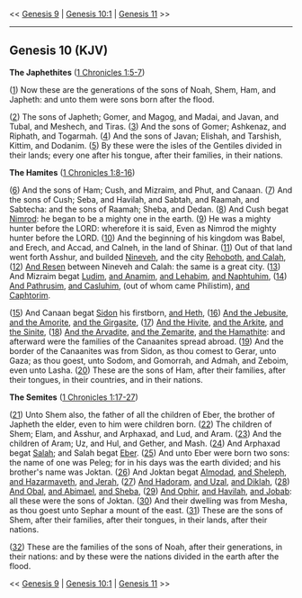 << [Genesis 9](/genesis/9) | [Genesis 10:1](http://biblehub.com/interlinear/genesis/10-1) | [Genesis 11](/genesis/11) >>

---

## Genesis 10 (KJV)

**The Japhethites** ([1 Chronicles 1:5-7](https://www.biblegateway.com/passage/?search=1+chronicles+1%3A5-7&version=KJV))

([1](http://biblehub.com/interlinear/genesis/10-1.htm)) Now these are the generations of the sons of Noah, Shem, Ham, and Japheth: and unto them were sons born after the flood.

([2](http://biblehub.com/interlinear/genesis/10-2.htm)) The sons of Japheth; Gomer, and Magog, and Madai, and Javan, and Tubal, and Meshech, and Tiras. ([3](http://biblehub.com/interlinear/genesis/10-3.htm)) And the sons of Gomer; Ashkenaz, and Riphath, and Togarmah. ([4](http://biblehub.com/interlinear/genesis/10-4.htm)) And the sons of Javan; Elishah, and Tarshish, Kittim, and Dodanim. ([5](http://biblehub.com/interlinear/genesis/10-5.htm)) By these were the isles of the Gentiles divided in their lands; every one after his tongue, after their families, in their nations.

**The Hamites** ([1 Chronicles 1:8-16](https://www.biblegateway.com/passage/?search=1+chronicles+1%3A8-16&version=KJV))

([6](http://biblehub.com/interlinear/genesis/10-6.htm)) And the sons of Ham; Cush, and Mizraim, and Phut, and Canaan. ([7](http://biblehub.com/interlinear/genesis/10-7.htm)) And the sons of Cush; Seba, and Havilah, and Sabtah, and Raamah, and Sabtecha: and the sons of Raamah; Sheba, and Dedan. ([8](http://biblehub.com/interlinear/genesis/10-8.htm)) And Cush begat [Nimrod](/keys/ATh-NMRD): he began to be a mighty one in the earth. ([9](http://biblehub.com/interlinear/genesis/10-9.htm)) He was a mighty hunter before the LORD: wherefore it is said, Even as Nimrod the mighty hunter before the LORD. ([10](http://biblehub.com/interlinear/genesis/10-10.htm)) And the beginning of his kingdom was Babel, and Erech, and Accad, and Calneh, in the land of Shinar. ([11](http://biblehub.com/interlinear/genesis/10-11.htm)) Out of that land went forth Asshur, and builded [Nineveh](/keys/ATh-NINVH), and the city [Rehoboth](/keys/VATh-RChBTh), [and Calah](/keys/VATh-KLCh), ([12](http://biblehub.com/interlinear/genesis/10-12.htm)) [And Resen](/keys/VATh-RSN) between Nineveh and Calah: the same is a great city. ([13](http://biblehub.com/interlinear/genesis/10-13.htm)) And Mizraim begat [Ludim](/keys/ATh-LVDIM), [and Anamim](/keys/VATh-ANMIM), [and Lehabim](/keys/VATh-LHBIM), [and Naphtuhim](/keys/VATh-NPThChIM), ([14](http://biblehub.com/interlinear/genesis/10-14.htm)) [And Pathrusim](/keys/VATh-PThRSIM), [and Casluhim](/keys/VATh-KSLChIM), (out of whom came Philistim), [and Caphtorim](/keys/VATh-KPThRIM).

([15](http://biblehub.com/interlinear/genesis/10-15.htm)) And Canaan begat [Sidon](/keys/ATh-TzIDN) his firstborn, [and Heth](/keys/VATh-ChTh), ([16](http://biblehub.com/interlinear/genesis/10-16.htm)) [And the Jebusite](/keys/VATh-HIBVSI), [and the Amorite](/keys/VATh-HAMRI), [and the Girgasite](/keys/HGRGShI), ([17](http://biblehub.com/interlinear/genesis/10-17.htm)) [And the Hivite](/keys/VATh-HChVI), [and the Arkite](/keys/VATh-HORQI), [and the Sinite](/keys/VATh-HSINI), ([18](http://biblehub.com/interlinear/genesis/10-18.htm)) [And the Arvadite](/keys/VATh-HARVDI), [and the Zemarite](/keys/VATh-HTzMRI), [and the Hamathite](/keys/VATh-HChMThI): and afterward were the families of the Canaanites spread abroad. ([19](http://biblehub.com/interlinear/genesis/10-19.htm)) And the border of the Canaanites was from Sidon, as thou comest to Gerar, unto Gaza; as thou goest, unto Sodom, and Gomorrah, and Admah, and Zeboim, even unto Lasha. ([20](http://biblehub.com/interlinear/genesis/10-20.htm)) These are the sons of Ham, after their families, after their tongues, in their countries, and in their nations.

**The Semites** ([1 Chronicles 1:17-27](https://www.biblegateway.com/passage/?search=1+chronicles+1%3A17-27&version=KJV))

([21](http://biblehub.com/interlinear/genesis/10-21.htm)) Unto Shem also, the father of all the children of Eber, the brother of Japheth the elder, even to him were children born. ([22](http://biblehub.com/interlinear/genesis/10-22.htm)) The children of Shem; Elam, and Asshur, and Arphaxad, and Lud, and Aram. ([23](http://biblehub.com/interlinear/genesis/10-23.htm)) And the children of Aram; Uz, and Hul, and Gether, and Mash. ([24](http://biblehub.com/interlinear/genesis/10-24.htm)) And Arphaxad begat [Salah](/keys/ATh-ShLCh); and Salah begat [Eber](/keys/ATh-OBR). ([25](http://biblehub.com/interlinear/genesis/10-25.htm)) And unto Eber were born two sons: the name of one was Peleg; for in his days was the earth divided; and his brother's name was Joktan. ([26](http://biblehub.com/interlinear/genesis/10-26.htm)) And Joktan begat [Almodad](/keys/ATh-ALMVDD), [and Sheleph](/keys/VATh-ShLP), [and Hazarmaveth](/keys/VATh-ChTzRMVTh), [and Jerah](/keys/VATh-IRCh), ([27](http://biblehub.com/interlinear/genesis/10-27.htm)) [And Hadoram](/keys/VATh-HDVRM), [and Uzal](/keys/VATh-AVZL), [and Diklah](/keys/VATh-DQLH), ([28](http://biblehub.com/interlinear/genesis/10-28.htm)) [And Obal](/keys/VATh-OVBL), [and Abimael](/keys/VATh-ABIMAL), [and Sheba](/keys/VATh-ShBA), ([29](http://biblehub.com/interlinear/genesis/10-29.htm)) [And Ophir](/keys/VATh-AVPR), [and Havilah](/keys/VATh-ChVILH), [and Jobab](/keys/VATh-IVBB): all these were the sons of Joktan. ([30](http://biblehub.com/interlinear/genesis/10-30.htm)) And their dwelling was from Mesha, as thou goest unto Sephar a mount of the east. ([31](http://biblehub.com/interlinear/genesis/10-31.htm)) These are the sons of Shem, after their families, after their tongues, in their lands, after their nations.

([32](http://biblehub.com/interlinear/genesis/10-32.htm)) These are the families of the sons of Noah, after their generations, in their nations: and by these were the nations divided in the earth after the flood.

<< [Genesis 9](/genesis/9) | [Genesis 10:1](http://biblehub.com/interlinear/genesis/10-1) | [Genesis 11](/genesis/11) >>
